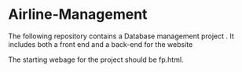 # Airline-Management
The following repository contains a Database management project . It includes both a front end and a back-end for the website 

The starting webage for the project should be fp.html.
